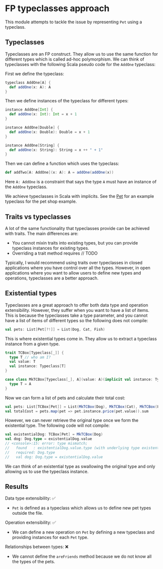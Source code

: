 # FP typeclasses approach

This module attempts to tackle the issue by representing `Pet` using a typeclass.

## Typeclasses

Typeclasses are an FP construct. They allow us to use the same function for different types which is called ad-hoc polymorphism. We can think of typeclasses with the following Scala pseudo code for the `AddOne` typeclass:

First we define the typeclass:
```scala
typeclass AddOne[A] {
  def addOne(x: A): A
}
```

Then we define instances of the typeclass for different types:
```scala
instance AddOne[Int] {
  def addOne(x: Int): Int = x + 1
}

instance AddOne[Double] {
  def addOne(x: Double): Double = x + 1
}

instance AddOne[String] {
  def addOne(x: String): String = x ++ " + 1"
}
```

Then we can define a function which uses the typeclass:
```scala
def addTwo[A: AddOne](x: A): A = addOne(addOne(x))
```

Here `A: AddOne` is a constraint that says the type `A` must have an instance of the `AddOne` typeclass.

We achieve typeclasses in Scala with implicits. See the [Pet](./src/main/scala/expression/problem/fp/typeclasses/Pet.scala) for an example typeclass for the pet shop example.

## Traits vs typeclasses

A lot of the same functionality that typeclasses provide can be achieved with traits. The main differences are:
- You cannot mixin traits into existing types, but you can provide typeclass instances for existing types.
- Overriding a trait method requires  // TODO

Typically, I would recommend using traits over typeclasses in closed applications where you have control over all the types. However, in open applications where you want to allow users to define new types and operations, typeclasses are a better approach.

## Existential types

Typeclasses are a great approach to offer both data type and operation extensibility. However, they suffer when you want to have a list of items. This is because the typeclasses take a type parameter, and you cannot have a list of items of different types so the following does not compile:

```scala
val pets: List[Pet[?!]] = List(Dog, Cat, Fish)
```

This is where existential types come in. They allow us to extract a typeclass instance from a given type.

```scala
trait TCBox[Typeclass[_]] {
  type T // who am I?
  val value: T
  val instance: Typeclass[T]
}

case class MkTCBox[Typeclass[_], A](value: A)(implicit val instance: Typeclass[A]) extends TCBox[Typeclass] {
  type T = A
}
```

Now we can form a list of pets and calculate their total cost:

```scala
val pets: List[TCBox[Pet]] = List(MkTCBox(Dog), MkTCBox(Cat), MkTCBox(Fish))
val totalCost = pets.map(pet => pet.instance.price(pet.value)).sum
```

However, we can never retrieve the original type once we form the existential type. The following code will not compile:

```scala
val existentialDog: TCBox[Pet] = MkTCBox(Dog)
val dog: Dog.type = existentialDog.value
// <console>:15: error: type mismatch;
//   found   : existentialDog.value.type (with underlying type existentialDog.T)
//   required: Dog.type
//   val dog: Dog.type = existentialDog.value
```

We can think of an existential type as swallowing the original type and only allowing us to use the typeclass instance.

## Results

Data type extensibility: ✅
- `Pet` is defined as a typeclass which allows us to define new pet types outside the file.

Operation extensibility: ✅
- We can define a new operation on `Pet` by defining a new typeclass and providing instances for each `Pet` type.

Relationships between types: ❌
- We cannot define the `areFriends` method because we do not know all the types of the pets.

